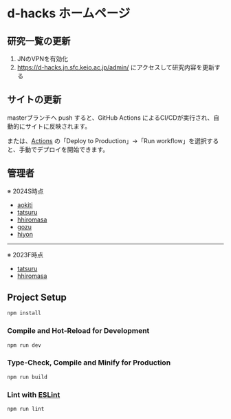 # d-hacks ホームページ

## 研究一覧の更新
1. JNのVPNを有効化
2. https://d-hacks.jn.sfc.keio.ac.jp/admin/ にアクセスして研究内容を更新する

## サイトの更新
masterブランチへ push すると、GitHub Actions によるCI/CDが実行され、自動的にサイトに反映されます。

または、[Actions](https://github.com/nkzwlab/dhacks-site/actions)  の「Deploy to Production」→「Run workflow」を選択すると、手動でデプロイを開始できます。

## 管理者
※ 2024S時点
- [aokiti](https://github.com/sakusaku3939)
- [tatsuru](https://github.com/s19514tt)
- [hhiromasa](https://github.com/Hiromasa-H)
- [gozu](https://github.com/KentarouGotou)
- [hiyon](https://github.com/hiyon)
---
※ 2023F時点
- [tatsuru](https://github.com/s19514tt)
- [hhiromasa](https://github.com/Hiromasa-H)


## Project Setup

```sh
npm install
```

### Compile and Hot-Reload for Development

```sh
npm run dev
```

### Type-Check, Compile and Minify for Production

```sh
npm run build
```

### Lint with [ESLint](https://eslint.org/)

```sh
npm run lint
```
